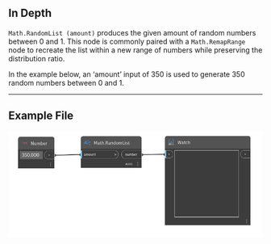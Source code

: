 ## In Depth
`Math.RandomList (amount)` produces the given amount of random numbers between 0 and 1. This node is commonly paired with a `Math.RemapRange` node to recreate the list within a new range of numbers while preserving the distribution ratio.

In the example below, an ‘amount’ input of 350 is used to generate 350 random numbers between 0 and 1. 
___
## Example File

![Math.RandomList](./DSCore.Math.RandomList_img.jpg)